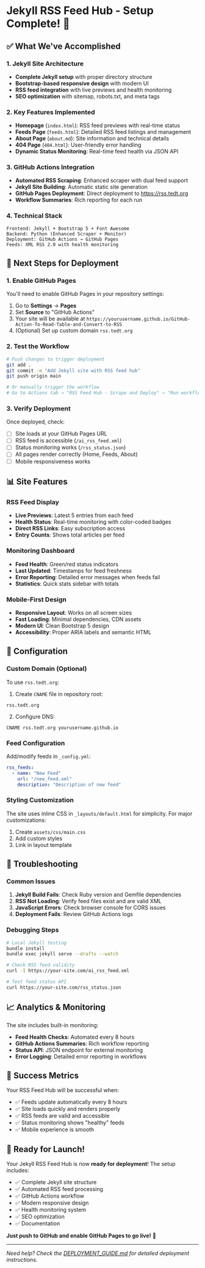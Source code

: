 # Jekyll RSS Feed Hub - Setup Complete! 🎉

## ✅ What We've Accomplished

### 1. Jekyll Site Architecture
- **Complete Jekyll setup** with proper directory structure
- **Bootstrap-based responsive design** with modern UI
- **RSS feed integration** with live previews and health monitoring
- **SEO optimization** with sitemap, robots.txt, and meta tags

### 2. Key Features Implemented
- **Homepage** (`index.html`): RSS feed previews with real-time status
- **Feeds Page** (`feeds.html`): Detailed RSS feed listings and management
- **About Page** (`about.md`): Site information and technical details
- **404 Page** (`404.html`): User-friendly error handling
- **Dynamic Status Monitoring**: Real-time feed health via JSON API

### 3. GitHub Actions Integration
- **Automated RSS Scraping**: Enhanced scraper with dual feed support
- **Jekyll Site Building**: Automatic static site generation
- **GitHub Pages Deployment**: Direct deployment to https://rss.tedt.org
- **Workflow Summaries**: Rich reporting for each run

### 4. Technical Stack
```
Frontend: Jekyll + Bootstrap 5 + Font Awesome
Backend: Python (Enhanced Scraper + Monitor)
Deployment: GitHub Actions → GitHub Pages
Feeds: XML RSS 2.0 with health monitoring
```

## 🚀 Next Steps for Deployment

### 1. Enable GitHub Pages
You'll need to enable GitHub Pages in your repository settings:

1. Go to **Settings** → **Pages**
2. Set **Source** to "GitHub Actions"
3. Your site will be available at `https://yourusername.github.io/GitHub-Action-To-Read-Table-and-Convert-to-RSS`
4. (Optional) Set up custom domain `rss.tedt.org`

### 2. Test the Workflow
```bash
# Push changes to trigger deployment
git add .
git commit -m "Add Jekyll site with RSS feed hub"
git push origin main

# Or manually trigger the workflow
# Go to Actions tab → "RSS Feed Hub - Scrape and Deploy" → "Run workflow"
```

### 3. Verify Deployment
Once deployed, check:
- [ ] Site loads at your GitHub Pages URL
- [ ] RSS feed is accessible (`/ai_rss_feed.xml`)
- [ ] Status monitoring works (`/rss_status.json`)
- [ ] All pages render correctly (Home, Feeds, About)
- [ ] Mobile responsiveness works

## 📊 Site Features

### RSS Feed Display
- **Live Previews**: Latest 5 entries from each feed
- **Health Status**: Real-time monitoring with color-coded badges  
- **Direct RSS Links**: Easy subscription access
- **Entry Counts**: Shows total articles per feed

### Monitoring Dashboard
- **Feed Health**: Green/red status indicators
- **Last Updated**: Timestamps for feed freshness
- **Error Reporting**: Detailed error messages when feeds fail
- **Statistics**: Quick stats sidebar with totals

### Mobile-First Design
- **Responsive Layout**: Works on all screen sizes
- **Fast Loading**: Minimal dependencies, CDN assets
- **Modern UI**: Clean Bootstrap 5 design
- **Accessibility**: Proper ARIA labels and semantic HTML

## 🔧 Configuration

### Custom Domain (Optional)
To use `rss.tedt.org`:

1. Create `CNAME` file in repository root:
```
rss.tedt.org
```

2. Configure DNS:
```
CNAME rss.tedt.org yourusername.github.io
```

### Feed Configuration
Add/modify feeds in `_config.yml`:
```yaml
rss_feeds:
  - name: "New Feed"
    url: "/new_feed.xml"
    description: "Description of new feed"
```

### Styling Customization
The site uses inline CSS in `_layouts/default.html` for simplicity. For major customizations:

1. Create `assets/css/main.css`
2. Add custom styles
3. Link in layout template

## 🐛 Troubleshooting

### Common Issues
1. **Jekyll Build Fails**: Check Ruby version and Gemfile dependencies
2. **RSS Not Loading**: Verify feed files exist and are valid XML
3. **JavaScript Errors**: Check browser console for CORS issues
4. **Deployment Fails**: Review GitHub Actions logs

### Debugging Steps
```bash
# Local Jekyll testing
bundle install
bundle exec jekyll serve --drafts --watch

# Check RSS feed validity
curl -I https://your-site.com/ai_rss_feed.xml

# Test feed status API
curl https://your-site.com/rss_status.json
```

## 📈 Analytics & Monitoring

The site includes built-in monitoring:
- **Feed Health Checks**: Automated every 8 hours
- **GitHub Actions Summaries**: Rich workflow reporting
- **Status API**: JSON endpoint for external monitoring
- **Error Logging**: Detailed error reporting in workflows

## 🎯 Success Metrics

Your RSS Feed Hub will be successful when:
- ✅ Feeds update automatically every 8 hours
- ✅ Site loads quickly and renders properly
- ✅ RSS feeds are valid and accessible
- ✅ Status monitoring shows "healthy" feeds
- ✅ Mobile experience is smooth

## 🚨 Ready for Launch!

Your Jekyll RSS Feed Hub is now **ready for deployment**! The setup includes:

- ✅ Complete Jekyll site structure
- ✅ Automated RSS feed processing  
- ✅ GitHub Actions workflow
- ✅ Modern responsive design
- ✅ Health monitoring system
- ✅ SEO optimization
- ✅ Documentation

**Just push to GitHub and enable GitHub Pages to go live!** 🎉

---

*Need help? Check the [DEPLOYMENT_GUIDE.md](./DEPLOYMENT_GUIDE.md) for detailed deployment instructions.*
